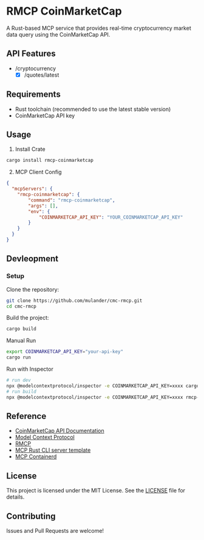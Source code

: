 # RMCP CoinMarketCap

A Rust-based MCP service that provides real-time cryptocurrency market data query using the CoinMarketCap API.

## API Features

- /cryptocurrency
  - [x] /quotes/latest

## Requirements

- Rust toolchain (recommended to use the latest stable version)
- CoinMarketCap API key

## Usage

1. Install Crate

```bash
cargo install rmcp-coinmarketcap
```

2. MCP Client Config

```json
{
  "mcpServers": {
    "rmcp-coinmarketcap": {
        "command": "rmcp-coinmarketcap",
        "args": [],
        "env": {
            "COINMARKETCAP_API_KEY": "YOUR_COINMARKETCAP_API_KEY"
        }
    }
  }
}
```

## Devleopment

### Setup

Clone the repository:

```bash
git clone https://github.com/mulander/cmc-rmcp.git
cd cmc-rmcp
```

Build the project:

```bash
cargo build
```

Manual Run

```bash
export COINMARKETCAP_API_KEY="your-api-key"
cargo run
```

Run with Inspector

```bash
# run dev
npx @modelcontextprotocol/inspector -e COINMARKETCAP_API_KEY=xxxx cargo run
# run build
npx @modelcontextprotocol/inspector -e COINMARKETCAP_API_KEY=xxxx rmcp-coinmarketcap
```

## Reference

- [CoinMarketCap API Documentation](https://coinmarketcap.com/api/documentation/v1/)
- [Model Context Protocol](https://modelcontextprotocol.io/introduction)
- [RMCP](https://github.com/modelcontextprotocol/rust-sdk)
- [MCP Rust CLI server template](https://github.com/linux-china/mcp-rs-template)
- [MCP Containerd](https://github.com/jokemanfire/mcp-containerd)

## License

This project is licensed under the MIT License. See the [LICENSE](LICENSE) file for details.

## Contributing

Issues and Pull Requests are welcome!
